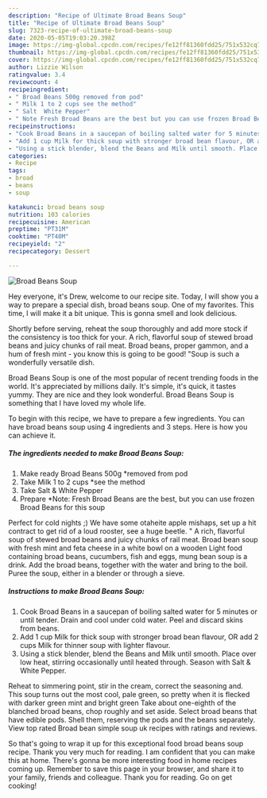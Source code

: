 ```yaml
---
description: "Recipe of Ultimate Broad Beans Soup"
title: "Recipe of Ultimate Broad Beans Soup"
slug: 7323-recipe-of-ultimate-broad-beans-soup
date: 2020-05-05T19:03:20.398Z
image: https://img-global.cpcdn.com/recipes/fe12ff81360fdd25/751x532cq70/broad-beans-soup-recipe-main-photo.jpg
thumbnail: https://img-global.cpcdn.com/recipes/fe12ff81360fdd25/751x532cq70/broad-beans-soup-recipe-main-photo.jpg
cover: https://img-global.cpcdn.com/recipes/fe12ff81360fdd25/751x532cq70/broad-beans-soup-recipe-main-photo.jpg
author: Lizzie Wilson
ratingvalue: 3.4
reviewcount: 4
recipeingredient:
- " Broad Beans 500g removed from pod"
- " Milk 1 to 2 cups see the method"
- " Salt  White Pepper"
- " Note Fresh Broad Beans are the best but you can use frozen Broad Beans for this soup"
recipeinstructions:
- "Cook Broad Beans in a saucepan of boiling salted water for 5 minutes or until tender. Drain and cool under cold water. Peel and discard skins from beans."
- "Add 1 cup Milk for thick soup with stronger broad bean flavour, OR add 2 cups Milk for thinner soup with lighter flavour."
- "Using a stick blender, blend the Beans and Milk until smooth. Place over low heat, stirring occasionally until heated through. Season with Salt &amp; White Pepper."
categories:
- Recipe
tags:
- broad
- beans
- soup

katakunci: broad beans soup 
nutrition: 103 calories
recipecuisine: American
preptime: "PT31M"
cooktime: "PT40M"
recipeyield: "2"
recipecategory: Dessert

---
```



![Broad Beans Soup](https://img-global.cpcdn.com/recipes/fe12ff81360fdd25/751x532cq70/broad-beans-soup-recipe-main-photo.jpg)

Hey everyone, it's Drew, welcome to our recipe site. Today, I will show you a way to prepare a special dish, broad beans soup. One of my favorites. This time, I will make it a bit unique. This is gonna smell and look delicious.

Shortly before serving, reheat the soup thoroughly and add more stock if the consistency is too thick for your. A rich, flavorful soup of stewed broad beans and juicy chunks of rail meat. Broad beans, proper gammon, and a hum of fresh mint - you know this is going to be good! &#34;Soup is such a wonderfully versatile dish.

Broad Beans Soup is one of the most popular of recent trending foods in the world. It's appreciated by millions daily. It's simple, it's quick, it tastes yummy. They are nice and they look wonderful. Broad Beans Soup is something that I have loved my whole life.


To begin with this recipe, we have to prepare a few ingredients. You can have broad beans soup using 4 ingredients and 3 steps. Here is how you can achieve it.

<!--inarticleads1-->

##### The ingredients needed to make Broad Beans Soup:

1. Make ready  Broad Beans 500g *removed from pod
1. Take  Milk 1 to 2 cups *see the method
1. Take  Salt &amp; White Pepper
1. Prepare  *Note: Fresh Broad Beans are the best, but you can use frozen Broad Beans for this soup


Perfect for cold nights ;) We have some otaheite apple mishaps, set up a hit contract to get rid of a loud rooster, see a huge beetle. &#34; A rich, flavorful soup of stewed broad beans and juicy chunks of rail meat. Broad bean soup with fresh mint and feta cheese in a white bowl on a wooden Light food containing broad beans, cucumbers, fish and eggs, mung bean soup is a drink. Add the broad beans, together with the water and bring to the boil. Puree the soup, either in a blender or through a sieve. 

<!--inarticleads2-->

##### Instructions to make Broad Beans Soup:

1. Cook Broad Beans in a saucepan of boiling salted water for 5 minutes or until tender. Drain and cool under cold water. Peel and discard skins from beans.
1. Add 1 cup Milk for thick soup with stronger broad bean flavour, OR add 2 cups Milk for thinner soup with lighter flavour.
1. Using a stick blender, blend the Beans and Milk until smooth. Place over low heat, stirring occasionally until heated through. Season with Salt &amp; White Pepper.


Reheat to simmering point, stir in the cream, correct the seasoning and. This soup turns out the most cool, pale green, so pretty when it is flecked with darker green mint and bright green Take about one-eighth of the blanched broad beans, chop roughly and set aside. Select broad beans that have edible pods. Shell them, reserving the pods and the beans separately. View top rated Broad bean simple soup uk recipes with ratings and reviews. 

So that's going to wrap it up for this exceptional food broad beans soup recipe. Thank you very much for reading. I am confident that you can make this at home. There's gonna be more interesting food in home recipes coming up. Remember to save this page in your browser, and share it to your family, friends and colleague. Thank you for reading. Go on get cooking!
